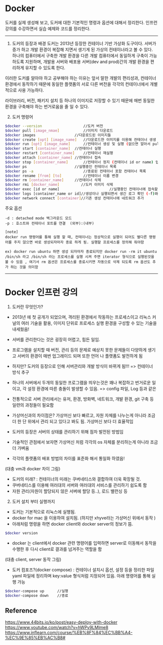 # Docker

도커를 실제 생성해 보고, 도커에 대한 기본적인 명령과 옵션에 대해서 정리한다. 
인프런강의를 수강하면서 실습 예제와 코드를 정리한다. 

----------

1. 도커의 등장과 배경
도커는 2013년 등장한 컨테이너 기반 가상화 도구이다. 
서버가 증가 하고 개발 환경이 복잡해 지면서 생기게 된 가상의 컨테이너라고 볼 수 있다. 
하나의 컴퓨터에서 구축한 개발 환경을 다른 개발 컴퓨터에서 동일하게 구축이 가능하도록 지원하며,
개발용 서버와 배포용 서버(dev and prod)간의 개발 환경을 편리하게 유지할 수 있도록 한다. 

이러한 도커를 알아야 하고 공부해야 하는 이유는 앞서 말한 개발의 편리성과, 컨테이너 환경에서 동작하기 때문에 동일한 플랫폼의 서로 다른 버전을 각각의 컨테이너에서 개별적으로 사용 가능하다. 

라이브러리, 버전, 패키지 설치 등 하나의 이미지로 저장할 수 있기 때문에 매번 동일한 환경을 구축해야 하는 번거로움을 줄 일 수 있다. 


2. 도커 명령어
```bash
$docker --version   				//도커 버전
$docker pull [image_nmae] 			//이미지 다운로드
$docker images 					//다운로드된 이미지들
$docker create [opt] [image_name] 	//다운로드한 이미지를 이용해 컨테이너 생생
$dokcer run [opt] [image_name]		//컨테이너 생성 및 실행 (없으면 알아서 pull을 해서 다운을 받음)
$docker start [container_name] 	//컨테이너 실행
$docker restart [container_name]	//컨테이너 재실행
$docker attach [container_name]	//컨테이너 접속
$docker stop [container_name]		//컨테이너 정지 (컨테이너 id or name) 입력
$docker ps 						//실행중인 컨테이너 목록
$docker ps -a 						//종료된 컨테이너 포함 컨테이너 목록
$docker rename [from] [to]			//컨테이너 이름 변경
$docker rm [container_name]		//컨테이너 삭제
$docker rmi [docker_name]          //도커 이미지 삭제
$docker exec [id or name]                       //실행중인 컨테이너에 접속할 때 
$docker logs [container_name or id]//생성이나 실행되면서 생긴 로그 확인 (-f)와 같은 옵션을 주면 대기 하면서 어떤 로그가 생기는지 계속 확인 가능
$docker network connect [container]//기존 생성 컨테이너에 네트워크 추가
```

주요 옵션
```
-d : detached mode 백그라운드 모드
-p : 호스트와 컨테이너 포트를 연결  (외부):(내부)
```  

```
[note]
docker run 명령어를 통해 실행 할 때, 컨테이너는 정상적으로 실행이 되어도 별다른 명령어를 주지 않으면 바로 생성되자마자 종료 하게 됨. 실행할 프로세스를 정의해 줘야함

ex) docker run ubuntu 하면 생성 되자마자 종료되지만 docker run -rm it ubuntu /bin/sh 라고 /bin/sh 라는 프로세스를 실행 시켜 주면 iterator 형식으로 실행된것을 볼 수 있음 , 여기서 rm 옵션은 프로세스를 종료시키면 자동으로 삭제 되도록 rm 옵션도 추가 하는 것을 의미함
```
-----------

# Docker 인프런 강의

1. 도커란 무엇인가?
- 2013년 에 첫 공개가 되었으며, 격리된 환경에서 작동하는 프로세스이고 리눅스 커널의 여러 기술을 활용, 이미지 단위로 프로세스 실행 환경을 구성할 수 있는 기술을 내세웠음!
- 서버를 관리한다는 것은 굉장히 어렵고, 힘든 일임.  
- 프로그램을 설치할 때 버전, 관리 등의 문제로 예상치 못한 문제들이 다양하게 생기고 서버의 환경이 매번 업그레이드 되며 또한 언어 나 플랫폼도 발전하게 됨
- 하지만? 도커의 등장으로 인해 서버관리와 개발 방식이 바뀌게 됨!!! => 컨테이너 방식 추구
- 하나의 서버에서 두개의 동일한 프로그램을 띄우는것은 꽤나 복잡하고 번거로운 일이고, 각 설정 환경에 따른 충돌이 발생할 수 있음. => config 파일, Log 등과 같은
- 전통적으로 서버 관리에서는 유저, 환경, 방화벽, 네트워크, 개발 환경, git 구축 등 일련의 과정들이 필요함
- 가상머신과의 차이점은? 가상머신 보다 빠르고, 자원 자체를 나누는게 아니라 조금더 한 단 위에서 관리 되고 있다고 봐도 됨. 가상머신 보다 더 효율적임
- 도커의 등장은 서버의 상태를 관리하기 위해 점차 발전된 방법임


- 기술적인 관점에서 보자면 가상머신 처럼 각각의 os 자체를 분리하는게 아니라 조금더 가벼움
- 각각의 플랫폼의 배포 방법의 차이를 표준화 해서 통일화 하였음!

(대충 vm과 docker 차이 그림)

- 도커의 미래? : 컨테이너의 미래는 쿠버네티스와 결합하여 더욱 확장될 것. 
- 쿠버네티스를 이용해 여러대의 서버와 여러대의 서비스를 관리하기 쉽도록 함
- 자원 관리(자원이 할당되지 않은 서버에 할당 등..), 로드 밸런싱 등


2. 도커 설치 부터 실행까지
- 도커는 기본적으로 리눅스에 실행됨. 
- docker for mac 을 이용하여 설치됨. (하지만 xhyve라는 가상머신 위에서 동작 )
- 아래처럼 명령을 하면 docker client와 docker server의 정보가 뜸. 

```bash
$docker version
```
- docker 는 client에서 docker 관련 명령어를 입력하면 server로 이동해서 동작을 수행한 후 다시 client로 결과를 넘겨주는 역할을 함

(대충 client, server 동작 그림)

- 도커 컴포즈?(docker compose) : 컨테이너 설치시 옵션, 설정 등을 정리한 파일 yaml 파일에 정리하며 key:value 형식처럼 지정되어 있음. 
아래 명령어를 통해 실행 가능

```bash
$docker-compose up      //실행
$docker-compose down    //종료
```



## Reference
https://www.44bits.io/ko/post/easy-deploy-with-docker  
https://www.youtube.com/watch?v=hWPv9LMlme8  
https://www.inflearn.com/course/%EB%8F%84%EC%BB%A4-%EC%9E%85%EB%AC%B8#